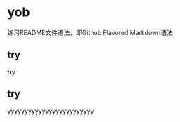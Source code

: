 # yob

练习README文件语法，即Github Flavored Markdown语法


try
------

try

try
------

yyyyyyyyyyyyyyyyyyyyyyyyy
